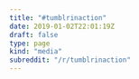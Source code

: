 ```yaml
---
title: "#tumblrinaction"
date: 2019-01-02T22:01:19Z
draft: false
type: page
kind: "media"
subreddit: "/r/tumblrinaction"
---
```

